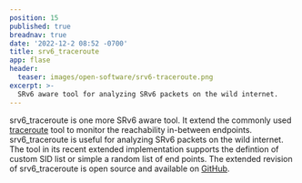 ```yaml
---
position: 15
published: true
breadnav: true
date: '2022-12-2 08:52 -0700'
title: srv6_traceroute 
app: flase
header:
  teaser: images/open-software/srv6-traceroute.png
excerpt: >-
  SRv6 aware tool for analyzing SRv6 packets on the wild internet.
---
```


srv6_traceroute is one more SRv6 aware tool. It extend the commonly used [traceroute](https://linux.die.net/man/8/traceroute) tool to monitor the reachability in-between endpoints. srv6_traceroute is useful for analyzing SRv6 packets on the wild internet. The tool in its recent extended implementation supports the defintion of custom SID list or simple a random list of end points. The extended revision of srv6_traceroute is open source and available on [GitHub](https://github.com/SRouting/srv6_tracert). 
